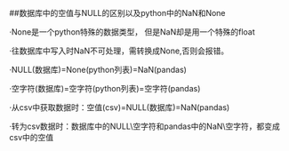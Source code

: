 
##数据库中的空值与NULL的区别以及python中的NaN和None

·None是一个python特殊的数据类型， 但是NaN却是用一个特殊的float

·往数据库中写入时NaN不可处理，需转换成None,否则会报错。

·NULL(数据库)=None(python列表)=NaN(pandas)

·空字符(数据库)=空字符(python列表)=空字符(pandas)

·从csv中获取数据时：空值(csv)=NULL(数据库)=NaN(pandas)

·转为csv数据时：数据库中的NULL\空字符和pandas中的NaN\空字符，都变成csv中的空值
